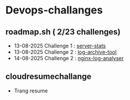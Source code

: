 # Devops-challanges

## roadmap.sh ( 2/23 challenges)
* 13-08-2025 Challenge 1 : [server-stats](https://roadmap.sh/projects/server-stats) 
* 13-08-2025 Challenge 2 : [log-archive-tool](https://roadmap.sh/projects/log-archive-tool)
* 14-08-2025 Challenge 2 : [nginx-log-analyser](https://roadmap.sh/projects/nginx-log-analyser)


## cloudresumechallange 
* Trang resume


